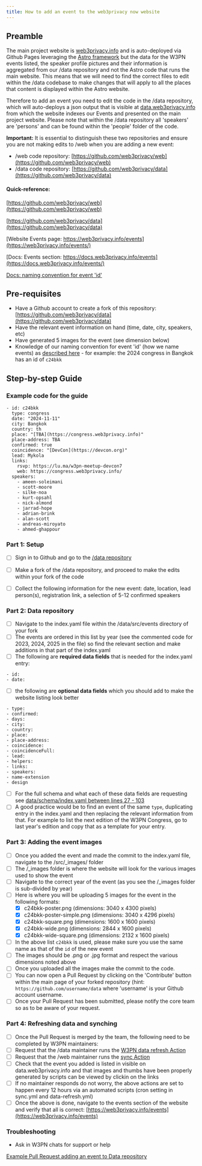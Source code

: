 ```yaml
---
title: How to add an event to the web3privacy now website
---
```


## Preamble

The main project website is [web3privacy.info](https://web3privacy.info) and is auto-deployed via Github Pages leveraging the [Astro framework](https://astro.build/) but the data for the  W3PN events listed, the speaker profile pictures and their information is aggregated from our /data repository and not the Astro code that runs the main website. This means that we will need to find the correct files to edit within the /data codebase to make changes that will apply to all the places that content is displayed within the Astro website.

Therefore to add an event you need to edit the code in the /data repository, which will auto-deploys a json output that is visible at [data.web3privacy.info](https://data.web3privacy.info) from which the website indexes our Events and presented on the main project website. Please note that within the /data repository all 'speakers' are 'persons' and can be found within the 'people' folder of the code.

**Important:** It is essential to distinguish these two repositories and ensure you are not making edits to /web when you are adding a new event:
- /web code repository: [https://github.com/web3privacy/web](https://github.com/web3privacy/web)
- /data code repository: [https://github.com/web3privacy/data](https://github.com/web3privacy/data)


#### Quick-reference:
[https://github.com/web3privacy/web](https://github.com/web3privacy/web)

[https://github.com/web3privacy/data](https://github.com/web3privacy/data)

[Website Events page: https://web3privacy.info/events](https://web3privacy.info/events/)

[Docs: Events section: https://docs.web3privacy.info/events](https://docs.web3privacy.info/events/)

[Docs: naming convention for event 'id'](https://docs.web3privacy.info/events/#naming-conventions)

## Pre-requisites
- Have a Github account to create a fork of this repository: [https://github.com/web3privacy/data](https://github.com/web3privacy/data)
- Have the relevant event information on hand (time, date, city, speakers, etc)
- Have generated 5 images for the event (see dimension below)
- Knowledge of our naming convention for event 'id' (how we name events) as [described here](https://docs.web3privacy.info/events/#naming-conventions) - for example: the 2024 congress in Bangkok has an id of `c24bkk`


## Step-by-step Guide

### Example code for the guide

```
- id: c24bkk
  type: congress
  date: "2024-11-11"
  city: Bangkok
  country: th
  place: "[TBA](https://congress.web3privacy.info)"
  place-address: TBA
  confirmed: true
  coincidence: "[DevCon](https://devcon.org)"
  lead: Mykola
  links:
    rsvp: https://lu.ma/w3pn-meetup-devcon7
    web: https://congress.web3privacy.info/
  speakers:
    - ameen-soleimani
    - scott-moore
    - silke-noa
    - kurt-opsahl
    - nick-almond
    - jarrad-hope
    - adrian-brink
    - alan-scott
    - andreas-miroyato
    - ahmed-ghappour
```


### Part 1: Setup
- [ ] Sign in to Github and go to the [/data repository](https://github.com/web3privacy/data)
- [ ] Make a fork of the /data repository, and proceed to make the edits within your fork of the code
- [ ] Collect the following information for the new event: date, location, lead person(s), registration link, a selection of 5-12 confirmed speakers


### Part 2: Data repository
- [ ] Navigate to the index.yaml file within the /data/src/events directory of your fork
- [ ] The events are ordered in this list by year (see the commented code for 2023, 2024, 2025 in the file) so find the relevant section and make additions in that part of the index.yaml
- [ ] The following are **required data fields** that is needed for the index.yaml entry:
```
- id: 
- date:
```
- [ ] the following are **optional data fields** which you should add to make the website listing look better
```
- type:
- confirmed:
- days:
- city:
- country:
- place:
- place-address:
- coincidence:
- coincidenceFull:
- lead:
- helpers:
- links:
- speakers:
- name-extension
- design
```

- [ ] For the full schema and what each of these data fields are requesting see [data/schema/index.yaml between lines 27 - 103](https://github.com/web3privacy/data/blob/main/schema/index.yaml)
- [ ] A good practice would be to find an event of the same `type`, duplicating entry in the index.yaml and then replacing the relevant information from that. For example to list the next edition of the W3PN Congress, go to last year's edition and copy that as a template for your entry.

### Part 3: Adding the event images
- [ ] Once you added the event and made the commit to the index.yaml file, navigate to the /src/_images/ folder
- [ ] The /_images folder is where the website will look for the various images used to show the event
- [ ] Navigate to the correct year of the event (as you see the /_images folder is sub-divided by year) 
- [ ] Here is where you will be uploading 5 images for the event in the following formats:
  - [x] c24bkk-poster.png (dimensions: 3040 x 4300 pixels)
  - [x] c24bkk-poster-simple.png (dimensions: 3040 x 4296 pixels)
  - [x] c24bkk-square.png (dimensions: 1600 x 1600 pixels)
  - [x] c24bkk-wide.png (dimensions: 2844 x 1600 pixels)
  - [X] c24bkk-wide-square.png (dimensions: 2132 x 1600 pixels)
- [ ] In the above list `c24bkk` is used, please make sure you use the same name as that of the `id` of the new event
- [ ] The images should be .png or .jpg format and respect the various dimensions noted above
- [ ] Once you uploaded all the images make the commit to the code.
- [ ] You can now open a Pull Request by clicking on the 'Contribute' button within the main page of your forked repository (hint: `https://github.com/username/data` where 'username' is your Github account username.
- [ ] Once your Pull Request has been submitted, please notify the core team so as to be aware of your request.

### Part 4: Refreshing data and synching
- [ ] Once the Pull Request is merged by the team, the following need to be completed by W3PN maintainers:
- [ ] Request that the /data maintainer runs the [W3PN data refresh Action](https://github.com/web3privacy/data/actions/workflows/data-refresh.yml)
- [ ] Request that the /web maintainer runs the [sync Action](https://github.com/web3privacy/web/actions/workflows/sync.yml)
- [ ] Check that the event you added is listed in visible on data.web3privacy.info and that images and thumbs have been properly generated by scripts can be viewed by clickin on the links
- [ ] If no maintainer responds do not worry, the above actions are set to happen every 12 hours via an automated  scripts (cron setting in sync.yml and data-refresh.yml)
- [ ] Once the above is done, navigate to the events section of the website and verify that all is correct: [https://web3privacy.info/events](https://web3privacy.info/events) 

### Troubleshooting

- Ask in W3PN chats for support or help


[Example Pull Request adding an event to Data repository](https://github.com/web3privacy/data/pull/5)
